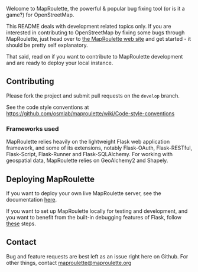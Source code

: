 Welcome to MapRoulette, the powerful & popular bug fixing tool (or is it a game?) for OpenStreetMap.

This README deals with development related topics only. If you are interested in contributing to OpenStreetMap by fixing some bugs through MapRoulette, just head over to [the MapRoulette web site](http://maproulette.org) and get started - it should be pretty self explanatory.

That said, read on if you want to contribute to MapRoulette development and are ready to deploy your local instance.

## Contributing

Please fork the project and submit pull requests on the `develop` branch.

See the code style conventions at https://github.com/osmlab/maproulette/wiki/Code-style-conventions

### Frameworks used

MapRoulette relies heavily on the lightweight Flask web application framework, and some of its extensions, notably Flask-OAuth, Flask-RESTful, Flask-Script, Flask-Runner and Flask-SQLAlchemy. For working with geospatial data, MapRoulette relies on GeoAlchemy2 and Shapely.

## Deploying MapRoulette

If you want to deploy your own live MapRoulette server, see the documentation [here](https://github.com/osmlab/maproulette/wiki/Maproulette-Instance-Quickstart-Guide).

If you want to set up MapRoulette locally for testing and development, and you want to benefit from the built-in debugging features of Flask, follow [these](https://github.com/osmlab/maproulette/wiki/Run-A-MapRoulette-Development-Server-Locally) steps.

## Contact

Bug and feature requests are best left as an issue right here on Github. For other things, contact maproulette@maproulette.org